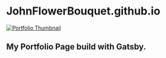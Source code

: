 # JohnFlowerBouquet.github.io
<a align="center" href="https://johnflowerbouquet.github.io/"><img src="https://github.com/JohnFlowerBouquet/JohnFlowerBouquet.github.io/blob/master/static/metaIcon-904119e143ec24c70fcb4b71cc437ccd.png" title="Jan Szczepański Portfolio" alt="Portfolio Thumbnail"></a>

## My Portfolio Page build with Gatsby.
